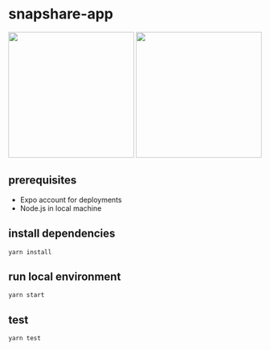 # snapshare-app

<img src="https://i.imgur.com/AMoqXHR.png" style="width: 250px">

<img src="https://i.imgur.com/13I9oYK.png" style="width: 250px">

## prerequisites
- Expo account for deployments
- Node.js in local machine

## install dependencies

`yarn install`

## run local environment

`yarn start`

## test

`yarn test`
